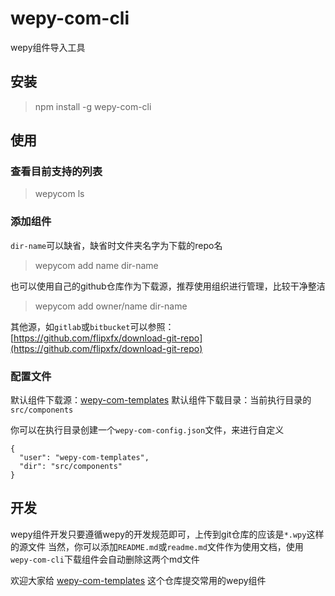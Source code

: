 # wepy-com-cli
wepy组件导入工具

## 安装

> npm install -g wepy-com-cli

## 使用

### 查看目前支持的列表

> wepycom ls

### 添加组件

`dir-name`可以缺省，缺省时文件夹名字为下载的repo名

> wepycom add name dir-name

也可以使用自己的github仓库作为下载源，推荐使用组织进行管理，比较干净整洁

> wepycom add owner/name dir-name

其他源，如`gitlab`或`bitbucket`可以参照：[https://github.com/flipxfx/download-git-repo](https://github.com/flipxfx/download-git-repo)

### 配置文件

默认组件下载源：[wepy-com-templates](https://github.com/wepy-com-templates)
默认组件下载目录：当前执行目录的`src/components`

你可以在执行目录创建一个`wepy-com-config.json`文件，来进行自定义

```
{
  "user": "wepy-com-templates",
  "dir": "src/components"
}
```

## 开发

wepy组件开发只要遵循wepy的开发规范即可，上传到git仓库的应该是`*.wpy`这样的源文件
当然，你可以添加`README.md`或`readme.md`文件作为使用文档，使用`wepy-com-cli`下载组件会自动删除这两个md文件

欢迎大家给 [wepy-com-templates](https://github.com/wepy-com-templates) 这个仓库提交常用的wepy组件
